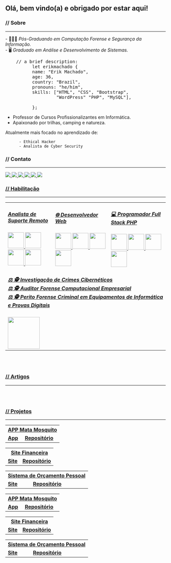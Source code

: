 ## Olá, bem vindo(a) e obrigado por estar aqui!

<!-- Módulo Sobre -->
<h3>// Sobre</h3>
<hr>
<p>
          - 👨🏻‍💻 <em>Pós-Graduando em Computação Forense e Segurança da Informação.</em><br />
          - 🖥️ <em>Graduado em Análise e Desenvolvimento de Sistemas.</em>
          <br />
</p>
<pre>    // a brief description:
          let erikmachado {
          name: "Erik Machado",
          age: 36,
          country: "Brazil",
          pronouns: "he/him",
          skills: ["HTML", "CSS", "Bootstrap",<br /> &nbsp;&nbsp;&nbsp;&nbsp;&nbsp;&nbsp;&nbsp;&nbsp;&nbsp;&nbsp;&nbsp;&nbsp;&nbsp;&nbsp;&nbsp;&nbsp;&nbsp; "WordPress" "PHP", "MySQL"],
          <!-- bootcamps: ["", " ()"], -->
          };
</pre>
<ul>
          <li>Professor de Cursos Profissionalizantes em Informática.</li>
          <li>Apaixonado por trilhas, camping e natureza.</li>
</ul>
<p>
Atualmente mais focado no aprendizado de:

          - Ethical Hacker
          - Analista de Cyber Security
</p>

<!-- Módulo Contato -->
<h3>// Contato</h3>
<hr>
          <a href="https://www.linkedin.com/in/erikmachadopro/" target="_blank">
                    <img src="https://img.shields.io/badge/linkedin-%230077B5.svg?style=for-the-badge&logo=linkedin&logoColor=white"
          </a>
          <a href="https://github.com/erikmachadopro" target="_blank">
                    <img src="https://img.shields.io/badge/github-%23121011.svg?style=for-the-badge&logo=github&logoColor=white"
          </a>
          <a href="https://www.behance.net/erikmachadopro" target="_blank">
                    <img src="https://img.shields.io/badge/Behance-1769ff?style=for-the-badge&logo=behance&logoColor=white"
          </a>
          <a href="https://www.youtube.com/channel/UCb6n0TnhqKB2UOoCa_Rc9Iw" target="_blank">
                    <img src="https://img.shields.io/badge/YouTube-%23FF0000.svg?style=for-the-badge&logo=YouTube&logoColor=white"
          </a>
          <a href="mailto:erikmachadopro@gmail.com" target="_blank">
                    <img src="https://img.shields.io/badge/Gmail-D14836?style=for-the-badge&logo=gmail&logoColor=white"
          </a>
          <a href="https://wa.me/+5562981326542" target="_blank">
                    <img src="https://img.shields.io/badge/WhatsApp-25D366?style=for-the-badge&logo=whatsapp&logoColor=white"
          </a>          

<br />

<!-- Módulo Habilitação -->
<h3>// Habilitação</h3>
<hr>

<table style="width:100%">
  <tr>          
          <td>
          <h5>Analista de Suporte Remoto</h5>
          <div style="display: inline">
                    <img width="50" heigt="50" src="https://cdn.jsdelivr.net/gh/devicons/devicon/icons/linux/linux-original.svg" />
                    <img width="50" heigt="50" src="https://cdn.jsdelivr.net/gh/devicons/devicon/icons/android/android-original-wordmark.svg" />
                    <img width="50" heigt="50" src="https://cdn.jsdelivr.net/gh/devicons/devicon/icons/windows8/windows8-original.svg" />
                    <img width="50" heigt="50" src="https://cdn.jsdelivr.net/gh/devicons/devicon/icons/bash/bash-original.svg" />
          </div>
    </td>
    <td>
          <h5>🌐 Desenvolvedor Web</h5>
          <div style="display: inline">
                    <img width="50" heigt="50" src="https://cdn.jsdelivr.net/gh/devicons/devicon/icons/html5/html5-original-wordmark.svg" /> 
                    <img width="50" heigt="50" src="https://cdn.jsdelivr.net/gh/devicons/devicon/icons/css3/css3-original-wordmark.svg" />
                    <img width="50" heigt="50" src="https://cdn.jsdelivr.net/gh/devicons/devicon/icons/bootstrap/bootstrap-original-wordmark.svg" /> 
                    <img width="50" heigt="50" src="https://cdn.jsdelivr.net/gh/devicons/devicon/icons/wordpress/wordpress-plain-wordmark.svg" />
          </div>
    </td>
    <td>
          <h5>💻 Programador Full Stack PHP </h5>
          <div style="display: inline">
                    <img width="50" heigt="50" src="https://cdn.jsdelivr.net/gh/devicons/devicon/icons/php/php-original.svg" /> 
                    <img width="50" heigt="50" src="https://cdn.jsdelivr.net/gh/devicons/devicon/icons/mysql/mysql-original-wordmark.svg" /> 
                    <img width="50" heigt="50" src="https://cdn.jsdelivr.net/gh/devicons/devicon/icons/apache/apache-original-wordmark.svg" />
                    <img width="50" heigt="50" src="https://cdn.jsdelivr.net/gh/devicons/devicon/icons/laravel/laravel-plain-wordmark.svg" />
          </div>
    </td>
</tr>
<tr>  
    <td colspan="3"> 
          <h5>⚖️ 🕵️ Investigação de Crimes Cibernéticos<br />
                    ⚖️ 🕵️ Auditor Forense Computacional Empresarial<br />
                    ⚖️ 🕵️ Perito Forense Criminal em Equipamentos de Informática e Provas Digitais
          </h5>
          <div style="display: inline">
                    <img width="100" heigt="100" src="https://img.shields.io/badge/Kali-268BEE?style=for-the-badge&logo=kalilinux&logoColor=white" />
          </div>
    </td>
  </tr>
</table>
<br /><br />

<!-- Módulo Artigos -->
<h3>// Artigos</h3>
<hr>

<br /><br />

<!-- Módulo Projetos -->
<h3>// Projetos</h3>
<hr>

<table style="width:100%">
  <tr>
    <th colspan="2">APP Mata Mosquito</th>
  </tr>
  <tr>          
    <td>
          <a href="https://erikmachadopro.github.io/javascript_app_mata_mosquito/" target="_blank"><strong>App</strong></a>
    </td>
    <td>
          <a href="https://github.com/erikmachadopro/javascript_app_mata_mosquito" target="_blank"><strong>Repositório</strong></a>
    </td>
    </tr>
</table>

<table style="width:100%">
  <tr>
    <th colspan="2">Site Financeira</th>
  </tr>
  <tr>          
    <td>
          <a href="https://erikmachadopro.github.io/finans/" target="_blank"><strong>Site</strong></a>
    </td>
    <td>
          <a href="https://github.com/erikmachadopro/finans" target="_blank"><strong>Repositório</strong></a>
    </td>
    </tr>
</table>

<table style="width:100%">
  <tr>
    <th colspan="2">Sistema de Orçamento Pessoal</th>
  </tr>
  <tr>          
    <td>
          <a href="https://erikmachadopro.github.io/javascript_es6_app_orcamento_pessoal/ " target="_blank"><strong>Site</strong></a>
    </td>
    <td>
          <a href="https://github.com/erikmachadopro/javascript_es6_app_orcamento_pessoal" target="_blank"><strong>Repositório</strong></a>
    </td>
    </tr>
</table>

<div>
          <div>     
                    <table style="width:100%">
                      <tr>
                        <th colspan="2">APP Mata Mosquito</th>
                      </tr>
                      <tr>          
                        <td>
                              <a href="https://erikmachadopro.github.io/javascript_app_mata_mosquito/" target="_blank"><strong>App</strong></a>
                        </td>
                        <td>
                              <a href="https://github.com/erikmachadopro/javascript_app_mata_mosquito" target="_blank"><strong>Repositório</strong></a>
                        </td>
                        </tr>
                    </table>
          </div>    
          <div>    
                    <table style="width:100%">
                      <tr>
                        <th colspan="2">Site Financeira</th>
                      </tr>
                      <tr>          
                        <td>
                              <a href="https://erikmachadopro.github.io/finans/" target="_blank"><strong>Site</strong></a>
                        </td>
                        <td>
                              <a href="https://github.com/erikmachadopro/finans" target="_blank"><strong>Repositório</strong></a>
                        </td>
                        </tr>
                    </table>
          </div>
          <div>    
                    <table style="width:100%">
                      <tr>
                        <th colspan="2">Sistema de Orçamento Pessoal</th>
                      </tr>
                      <tr>          
                        <td>
                              <a href="https://erikmachadopro.github.io/javascript_es6_app_orcamento_pessoal/ " target="_blank"><strong>Site</strong></a>
                        </td>
                        <td>
                              <a href="https://github.com/erikmachadopro/javascript_es6_app_orcamento_pessoal" target="_blank"><strong>Repositório</strong></a>
                        </td>
                        </tr>
                    </table>
          </div>
</div>
       
          

<!--
**erikmachadopro/erikmachadopro** is a ✨ _special_ ✨ repository because its `README.md` (this file) appears on your GitHub profile.

Here are some ideas to get you started:

- 🔭 I’m currently working on ...
- 🌱 I’m currently learning ...
- 👯 I’m looking to collaborate on ...
- 🤔 I’m looking for help with ...
- 💬 Ask me about ...
- 📫 How to reach me: ...
- 😄 Pronouns: ...
- ⚡ Fun fact: ...
-->
